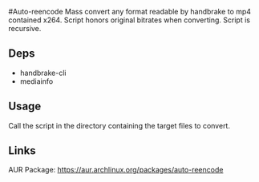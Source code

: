 #Auto-reencode
Mass convert any format readable by handbrake to mp4 contained x264. Script honors original bitrates when converting. Script is recursive.

## Deps
* handbrake-cli
* mediainfo

## Usage

Call the script in the directory containing the target files to convert.

## Links
AUR Package: https://aur.archlinux.org/packages/auto-reencode
